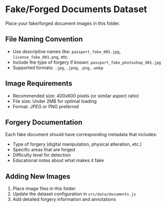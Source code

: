 # Fake/Forged Documents Dataset

Place your fake/forged document images in this folder.

## File Naming Convention

- Use descriptive names like: `passport_fake_001.jpg`, `license_fake_001.png`, etc.
- Include the type of forgery if known: `passport_fake_photoshop_001.jpg`
- Supported formats: `.jpg`, `.jpeg`, `.png`, `.webp`

## Image Requirements

- Recommended size: 400x600 pixels (or similar aspect ratio)
- File size: Under 2MB for optimal loading
- Format: JPEG or PNG preferred

## Forgery Documentation

Each fake document should have corresponding metadata that includes:

- Type of forgery (digital manipulation, physical alteration, etc.)
- Specific areas that are forged
- Difficulty level for detection
- Educational notes about what makes it fake

## Adding New Images

1. Place image files in this folder
2. Update the dataset configuration in `src/data/documents.js`
3. Add detailed forgery information and annotations
